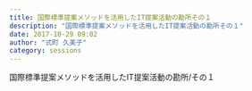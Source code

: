 ```yaml
---
title: 国際標準提案メソッドを活用したIT提案活動の勘所その１
description: "国際標準提案メソッドを活用したIT提案活動の勘所その１"
date: 2017-10-29 09:02
author: "式町 久美子"
category: sessions
---
```

国際標準提案メソッドを活用したIT提案活動の勘所/その１
